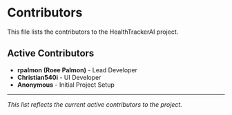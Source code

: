 # Contributors

This file lists the contributors to the HealthTrackerAI project.

## Active Contributors

- **rpalmon (Roee Palmon)** - Lead Developer
- **Christian540i** - UI Developer
- **Anonymous** - Initial Project Setup

---

*This list reflects the current active contributors to the project.*